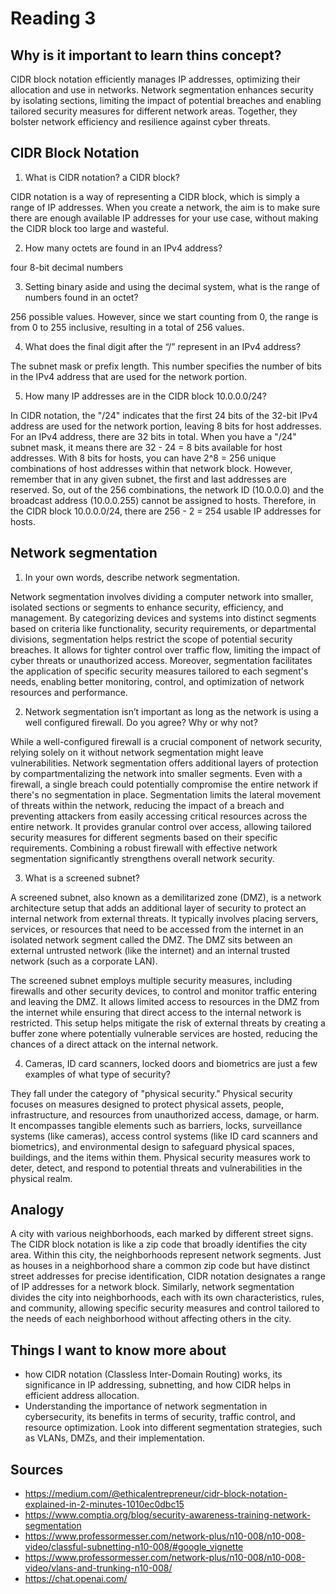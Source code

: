 # Reading 3
## Why is it important to learn thins concept?

CIDR block notation efficiently manages IP addresses, optimizing their allocation and use in networks. Network segmentation enhances security by isolating sections, limiting the impact of potential breaches and enabling tailored security measures for different network areas. Together, they bolster network efficiency and resilience against cyber threats.

## CIDR Block Notation
1. What is CIDR notation? a CIDR block?

CIDR notation is a way of representing a CIDR block, which is simply a range of IP addresses. When you create a network, the aim is to make sure there are enough available IP addresses for your use case, without making the CIDR block too large and wasteful.

2. How many octets are found in an IPv4 address?

 four 8-bit decimal numbers

3. Setting binary aside and using the decimal system, what is the range of numbers found in an octet?

256 possible values. However, since we start counting from 0, the range is from 0 to 255 inclusive, resulting in a total of 256 values.

4. What does the final digit after the “/” represent in an IPv4 address?

The subnet mask or prefix length. This number specifies the number of bits in the IPv4 address that are used for the network portion.



5. How many IP addresses are in the CIDR block 10.0.0.0/24?

In CIDR notation, the "/24" indicates that the first 24 bits of the 32-bit IPv4 address are used for the network portion, leaving 8 bits for host addresses. For an IPv4 address, there are 32 bits in total. When you have a "/24" subnet mask, it means there are 32 - 24 = 8 bits available for host addresses. With 8 bits for hosts, you can have 2^8 = 256 unique combinations of host addresses within that network block. However, remember that in any given subnet, the first and last addresses are reserved. So, out of the 256 combinations, the network ID (10.0.0.0) and the broadcast address (10.0.0.255) cannot be assigned to hosts. Therefore, in the CIDR block 10.0.0.0/24, there are 256 - 2 = 254 usable IP addresses for hosts.

## Network segmentation 

1. In your own words, describe network segmentation.

Network segmentation involves dividing a computer network into smaller, isolated sections or segments to enhance security, efficiency, and management. By categorizing devices and systems into distinct segments based on criteria like functionality, security requirements, or departmental divisions, segmentation helps restrict the scope of potential security breaches. It allows for tighter control over traffic flow, limiting the impact of cyber threats or unauthorized access. Moreover, segmentation facilitates the application of specific security measures tailored to each segment's needs, enabling better monitoring, control, and optimization of network resources and performance.

2. Network segmentation isn’t important as long as the network is using a well 
configured firewall. Do you agree? Why or why not?

While a well-configured firewall is a crucial component of network security, relying solely on it without network segmentation might leave vulnerabilities. Network segmentation offers additional layers of protection by compartmentalizing the network into smaller segments. Even with a firewall, a single breach could potentially compromise the entire network if there's no segmentation in place. Segmentation limits the lateral movement of threats within the network, reducing the impact of a breach and preventing attackers from easily accessing critical resources across the entire network. It provides granular control over access, allowing tailored security measures for different segments based on their specific requirements. Combining a robust firewall with effective network segmentation significantly strengthens overall network security.

3. What is a screened subnet?

A screened subnet, also known as a demilitarized zone (DMZ), is a network architecture setup that adds an additional layer of security to protect an internal network from external threats. It typically involves placing servers, services, or resources that need to be accessed from the internet in an isolated network segment called the DMZ. The DMZ sits between an external untrusted network (like the internet) and an internal trusted network (such as a corporate LAN).

The screened subnet employs multiple security measures, including firewalls and other security devices, to control and monitor traffic entering and leaving the DMZ. It allows limited access to resources in the DMZ from the internet while ensuring that direct access to the internal network is restricted. This setup helps mitigate the risk of external threats by creating a buffer zone where potentially vulnerable services are hosted, reducing the chances of a direct attack on the internal network.

4. Cameras, ID card scanners, locked doors and biometrics are just a few examples of what type of security?

They fall under the category of "physical security." Physical security focuses on measures designed to protect physical assets, people, infrastructure, and resources from unauthorized access, damage, or harm. It encompasses tangible elements such as barriers, locks, surveillance systems (like cameras), access control systems (like ID card scanners and biometrics), and environmental design to safeguard physical spaces, buildings, and the items within them. Physical security measures work to deter, detect, and respond to potential threats and vulnerabilities in the physical realm.

## Analogy
A city with various neighborhoods, each marked by different street signs. The CIDR block notation is like a zip code that broadly identifies the city area. Within this city, the neighborhoods represent network segments. Just as houses in a neighborhood share a common zip code but have distinct street addresses for precise identification, CIDR notation designates a range of IP addresses for a network block. Similarly, network segmentation divides the city into neighborhoods, each with its own characteristics, rules, and community, allowing specific security measures and control tailored to the needs of each neighborhood without affecting others in the city.

## Things I want to know more about
- how CIDR notation (Classless Inter-Domain Routing) works, its significance in IP addressing, subnetting, and how CIDR helps in efficient address allocation.
- Understanding the importance of network segmentation in cybersecurity, its benefits in terms of security, traffic control, and resource optimization. Look into different segmentation strategies, such as VLANs, DMZs, and their implementation.

## Sources
- https://medium.com/@ethicalentrepreneur/cidr-block-notation-explained-in-2-minutes-1010ec0dbc15
- https://www.comptia.org/blog/security-awareness-training-network-segmentation
- https://www.professormesser.com/network-plus/n10-008/n10-008-video/classful-subnetting-n10-008/#google_vignette
- https://www.professormesser.com/network-plus/n10-008/n10-008-video/vlans-and-trunking-n10-008/
- https://chat.openai.com/

